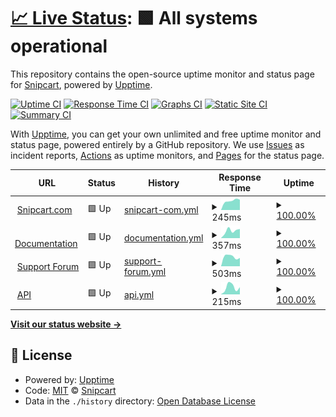 # [📈 Live Status](https://snipcart.github.io/status-page): <!--live status--> **🟩 All systems operational**

This repository contains the open-source uptime monitor and status page for [Snipcart](https://snipcart.com/), powered by [Upptime](https://github.com/upptime/upptime).

[![Uptime CI](https://github.com/snipcart/status-page/workflows/Uptime%20CI/badge.svg)](https://github.com/snipcart/status-page/actions?query=workflow%3A%22Uptime+CI%22)
[![Response Time CI](https://github.com/snipcart/status-page/workflows/Response%20Time%20CI/badge.svg)](https://github.com/snipcart/status-page/actions?query=workflow%3A%22Response+Time+CI%22)
[![Graphs CI](https://github.com/snipcart/status-page/workflows/Graphs%20CI/badge.svg)](https://github.com/snipcart/status-page/actions?query=workflow%3A%22Graphs+CI%22)
[![Static Site CI](https://github.com/snipcart/status-page/workflows/Static%20Site%20CI/badge.svg)](https://github.com/snipcart/status-page/actions?query=workflow%3A%22Static+Site+CI%22)
[![Summary CI](https://github.com/snipcart/status-page/workflows/Summary%20CI/badge.svg)](https://github.com/snipcart/status-page/actions?query=workflow%3A%22Summary+CI%22)

With [Upptime](https://upptime.js.org), you can get your own unlimited and free uptime monitor and status page, powered entirely by a GitHub repository. We use [Issues](https://github.com/snipcart/status-page/issues) as incident reports, [Actions](https://github.com/snipcart/status-page/actions) as uptime monitors, and [Pages](https://snipcart.github.io/status-page) for the status page.

<!--start: status pages-->
<!-- This summary is generated by Upptime (https://github.com/upptime/upptime) -->
<!-- Do not edit this manually, your changes will be overwritten -->
<!-- prettier-ignore -->
| URL | Status | History | Response Time | Uptime |
| --- | ------ | ------- | ------------- | ------ |
| <img alt="" src="https://icons.duckduckgo.com/ip3/snipcart.com.ico" height="13"> [Snipcart.com](https://snipcart.com/) | 🟩 Up | [snipcart-com.yml](https://github.com/snipcart/status-page/commits/HEAD/history/snipcart-com.yml) | <details><summary><img alt="Response time graph" src="./graphs/snipcart-com/response-time-week.png" height="20"> 245ms</summary><br><a href="https://snipcart.github.io/status-page/history/snipcart-com"><img alt="Response time 245" src="https://img.shields.io/endpoint?url=https%3A%2F%2Fraw.githubusercontent.com%2Fsnipcart%2Fstatus-page%2FHEAD%2Fapi%2Fsnipcart-com%2Fresponse-time.json"></a><br><a href="https://snipcart.github.io/status-page/history/snipcart-com"><img alt="24-hour response time 245" src="https://img.shields.io/endpoint?url=https%3A%2F%2Fraw.githubusercontent.com%2Fsnipcart%2Fstatus-page%2FHEAD%2Fapi%2Fsnipcart-com%2Fresponse-time-day.json"></a><br><a href="https://snipcart.github.io/status-page/history/snipcart-com"><img alt="7-day response time 245" src="https://img.shields.io/endpoint?url=https%3A%2F%2Fraw.githubusercontent.com%2Fsnipcart%2Fstatus-page%2FHEAD%2Fapi%2Fsnipcart-com%2Fresponse-time-week.json"></a><br><a href="https://snipcart.github.io/status-page/history/snipcart-com"><img alt="30-day response time 245" src="https://img.shields.io/endpoint?url=https%3A%2F%2Fraw.githubusercontent.com%2Fsnipcart%2Fstatus-page%2FHEAD%2Fapi%2Fsnipcart-com%2Fresponse-time-month.json"></a><br><a href="https://snipcart.github.io/status-page/history/snipcart-com"><img alt="1-year response time 245" src="https://img.shields.io/endpoint?url=https%3A%2F%2Fraw.githubusercontent.com%2Fsnipcart%2Fstatus-page%2FHEAD%2Fapi%2Fsnipcart-com%2Fresponse-time-year.json"></a></details> | <details><summary><a href="https://snipcart.github.io/status-page/history/snipcart-com">100.00%</a></summary><a href="https://snipcart.github.io/status-page/history/snipcart-com"><img alt="All-time uptime 100.00%" src="https://img.shields.io/endpoint?url=https%3A%2F%2Fraw.githubusercontent.com%2Fsnipcart%2Fstatus-page%2FHEAD%2Fapi%2Fsnipcart-com%2Fuptime.json"></a><br><a href="https://snipcart.github.io/status-page/history/snipcart-com"><img alt="24-hour uptime 100.00%" src="https://img.shields.io/endpoint?url=https%3A%2F%2Fraw.githubusercontent.com%2Fsnipcart%2Fstatus-page%2FHEAD%2Fapi%2Fsnipcart-com%2Fuptime-day.json"></a><br><a href="https://snipcart.github.io/status-page/history/snipcart-com"><img alt="7-day uptime 100.00%" src="https://img.shields.io/endpoint?url=https%3A%2F%2Fraw.githubusercontent.com%2Fsnipcart%2Fstatus-page%2FHEAD%2Fapi%2Fsnipcart-com%2Fuptime-week.json"></a><br><a href="https://snipcart.github.io/status-page/history/snipcart-com"><img alt="30-day uptime 100.00%" src="https://img.shields.io/endpoint?url=https%3A%2F%2Fraw.githubusercontent.com%2Fsnipcart%2Fstatus-page%2FHEAD%2Fapi%2Fsnipcart-com%2Fuptime-month.json"></a><br><a href="https://snipcart.github.io/status-page/history/snipcart-com"><img alt="1-year uptime 100.00%" src="https://img.shields.io/endpoint?url=https%3A%2F%2Fraw.githubusercontent.com%2Fsnipcart%2Fstatus-page%2FHEAD%2Fapi%2Fsnipcart-com%2Fuptime-year.json"></a></details>
| <img alt="" src="https://icons.duckduckgo.com/ip3/docs.snipcart.com.ico" height="13"> [Documentation](https://docs.snipcart.com/) | 🟩 Up | [documentation.yml](https://github.com/snipcart/status-page/commits/HEAD/history/documentation.yml) | <details><summary><img alt="Response time graph" src="./graphs/documentation/response-time-week.png" height="20"> 357ms</summary><br><a href="https://snipcart.github.io/status-page/history/documentation"><img alt="Response time 357" src="https://img.shields.io/endpoint?url=https%3A%2F%2Fraw.githubusercontent.com%2Fsnipcart%2Fstatus-page%2FHEAD%2Fapi%2Fdocumentation%2Fresponse-time.json"></a><br><a href="https://snipcart.github.io/status-page/history/documentation"><img alt="24-hour response time 357" src="https://img.shields.io/endpoint?url=https%3A%2F%2Fraw.githubusercontent.com%2Fsnipcart%2Fstatus-page%2FHEAD%2Fapi%2Fdocumentation%2Fresponse-time-day.json"></a><br><a href="https://snipcart.github.io/status-page/history/documentation"><img alt="7-day response time 357" src="https://img.shields.io/endpoint?url=https%3A%2F%2Fraw.githubusercontent.com%2Fsnipcart%2Fstatus-page%2FHEAD%2Fapi%2Fdocumentation%2Fresponse-time-week.json"></a><br><a href="https://snipcart.github.io/status-page/history/documentation"><img alt="30-day response time 357" src="https://img.shields.io/endpoint?url=https%3A%2F%2Fraw.githubusercontent.com%2Fsnipcart%2Fstatus-page%2FHEAD%2Fapi%2Fdocumentation%2Fresponse-time-month.json"></a><br><a href="https://snipcart.github.io/status-page/history/documentation"><img alt="1-year response time 357" src="https://img.shields.io/endpoint?url=https%3A%2F%2Fraw.githubusercontent.com%2Fsnipcart%2Fstatus-page%2FHEAD%2Fapi%2Fdocumentation%2Fresponse-time-year.json"></a></details> | <details><summary><a href="https://snipcart.github.io/status-page/history/documentation">100.00%</a></summary><a href="https://snipcart.github.io/status-page/history/documentation"><img alt="All-time uptime 100.00%" src="https://img.shields.io/endpoint?url=https%3A%2F%2Fraw.githubusercontent.com%2Fsnipcart%2Fstatus-page%2FHEAD%2Fapi%2Fdocumentation%2Fuptime.json"></a><br><a href="https://snipcart.github.io/status-page/history/documentation"><img alt="24-hour uptime 100.00%" src="https://img.shields.io/endpoint?url=https%3A%2F%2Fraw.githubusercontent.com%2Fsnipcart%2Fstatus-page%2FHEAD%2Fapi%2Fdocumentation%2Fuptime-day.json"></a><br><a href="https://snipcart.github.io/status-page/history/documentation"><img alt="7-day uptime 100.00%" src="https://img.shields.io/endpoint?url=https%3A%2F%2Fraw.githubusercontent.com%2Fsnipcart%2Fstatus-page%2FHEAD%2Fapi%2Fdocumentation%2Fuptime-week.json"></a><br><a href="https://snipcart.github.io/status-page/history/documentation"><img alt="30-day uptime 100.00%" src="https://img.shields.io/endpoint?url=https%3A%2F%2Fraw.githubusercontent.com%2Fsnipcart%2Fstatus-page%2FHEAD%2Fapi%2Fdocumentation%2Fuptime-month.json"></a><br><a href="https://snipcart.github.io/status-page/history/documentation"><img alt="1-year uptime 100.00%" src="https://img.shields.io/endpoint?url=https%3A%2F%2Fraw.githubusercontent.com%2Fsnipcart%2Fstatus-page%2FHEAD%2Fapi%2Fdocumentation%2Fuptime-year.json"></a></details>
| <img alt="" src="https://icons.duckduckgo.com/ip3/support.snipcart.com.ico" height="13"> [Support Forum](https://support.snipcart.com/) | 🟩 Up | [support-forum.yml](https://github.com/snipcart/status-page/commits/HEAD/history/support-forum.yml) | <details><summary><img alt="Response time graph" src="./graphs/support-forum/response-time-week.png" height="20"> 503ms</summary><br><a href="https://snipcart.github.io/status-page/history/support-forum"><img alt="Response time 503" src="https://img.shields.io/endpoint?url=https%3A%2F%2Fraw.githubusercontent.com%2Fsnipcart%2Fstatus-page%2FHEAD%2Fapi%2Fsupport-forum%2Fresponse-time.json"></a><br><a href="https://snipcart.github.io/status-page/history/support-forum"><img alt="24-hour response time 503" src="https://img.shields.io/endpoint?url=https%3A%2F%2Fraw.githubusercontent.com%2Fsnipcart%2Fstatus-page%2FHEAD%2Fapi%2Fsupport-forum%2Fresponse-time-day.json"></a><br><a href="https://snipcart.github.io/status-page/history/support-forum"><img alt="7-day response time 503" src="https://img.shields.io/endpoint?url=https%3A%2F%2Fraw.githubusercontent.com%2Fsnipcart%2Fstatus-page%2FHEAD%2Fapi%2Fsupport-forum%2Fresponse-time-week.json"></a><br><a href="https://snipcart.github.io/status-page/history/support-forum"><img alt="30-day response time 503" src="https://img.shields.io/endpoint?url=https%3A%2F%2Fraw.githubusercontent.com%2Fsnipcart%2Fstatus-page%2FHEAD%2Fapi%2Fsupport-forum%2Fresponse-time-month.json"></a><br><a href="https://snipcart.github.io/status-page/history/support-forum"><img alt="1-year response time 503" src="https://img.shields.io/endpoint?url=https%3A%2F%2Fraw.githubusercontent.com%2Fsnipcart%2Fstatus-page%2FHEAD%2Fapi%2Fsupport-forum%2Fresponse-time-year.json"></a></details> | <details><summary><a href="https://snipcart.github.io/status-page/history/support-forum">100.00%</a></summary><a href="https://snipcart.github.io/status-page/history/support-forum"><img alt="All-time uptime 100.00%" src="https://img.shields.io/endpoint?url=https%3A%2F%2Fraw.githubusercontent.com%2Fsnipcart%2Fstatus-page%2FHEAD%2Fapi%2Fsupport-forum%2Fuptime.json"></a><br><a href="https://snipcart.github.io/status-page/history/support-forum"><img alt="24-hour uptime 100.00%" src="https://img.shields.io/endpoint?url=https%3A%2F%2Fraw.githubusercontent.com%2Fsnipcart%2Fstatus-page%2FHEAD%2Fapi%2Fsupport-forum%2Fuptime-day.json"></a><br><a href="https://snipcart.github.io/status-page/history/support-forum"><img alt="7-day uptime 100.00%" src="https://img.shields.io/endpoint?url=https%3A%2F%2Fraw.githubusercontent.com%2Fsnipcart%2Fstatus-page%2FHEAD%2Fapi%2Fsupport-forum%2Fuptime-week.json"></a><br><a href="https://snipcart.github.io/status-page/history/support-forum"><img alt="30-day uptime 100.00%" src="https://img.shields.io/endpoint?url=https%3A%2F%2Fraw.githubusercontent.com%2Fsnipcart%2Fstatus-page%2FHEAD%2Fapi%2Fsupport-forum%2Fuptime-month.json"></a><br><a href="https://snipcart.github.io/status-page/history/support-forum"><img alt="1-year uptime 100.00%" src="https://img.shields.io/endpoint?url=https%3A%2F%2Fraw.githubusercontent.com%2Fsnipcart%2Fstatus-page%2FHEAD%2Fapi%2Fsupport-forum%2Fuptime-year.json"></a></details>
| <img alt="" src="https://icons.duckduckgo.com/ip3/api.snipcart.com.ico" height="13"> [API](https://api.snipcart.com/) | 🟩 Up | [api.yml](https://github.com/snipcart/status-page/commits/HEAD/history/api.yml) | <details><summary><img alt="Response time graph" src="./graphs/api/response-time-week.png" height="20"> 215ms</summary><br><a href="https://snipcart.github.io/status-page/history/api"><img alt="Response time 215" src="https://img.shields.io/endpoint?url=https%3A%2F%2Fraw.githubusercontent.com%2Fsnipcart%2Fstatus-page%2FHEAD%2Fapi%2Fapi%2Fresponse-time.json"></a><br><a href="https://snipcart.github.io/status-page/history/api"><img alt="24-hour response time 215" src="https://img.shields.io/endpoint?url=https%3A%2F%2Fraw.githubusercontent.com%2Fsnipcart%2Fstatus-page%2FHEAD%2Fapi%2Fapi%2Fresponse-time-day.json"></a><br><a href="https://snipcart.github.io/status-page/history/api"><img alt="7-day response time 215" src="https://img.shields.io/endpoint?url=https%3A%2F%2Fraw.githubusercontent.com%2Fsnipcart%2Fstatus-page%2FHEAD%2Fapi%2Fapi%2Fresponse-time-week.json"></a><br><a href="https://snipcart.github.io/status-page/history/api"><img alt="30-day response time 215" src="https://img.shields.io/endpoint?url=https%3A%2F%2Fraw.githubusercontent.com%2Fsnipcart%2Fstatus-page%2FHEAD%2Fapi%2Fapi%2Fresponse-time-month.json"></a><br><a href="https://snipcart.github.io/status-page/history/api"><img alt="1-year response time 215" src="https://img.shields.io/endpoint?url=https%3A%2F%2Fraw.githubusercontent.com%2Fsnipcart%2Fstatus-page%2FHEAD%2Fapi%2Fapi%2Fresponse-time-year.json"></a></details> | <details><summary><a href="https://snipcart.github.io/status-page/history/api">100.00%</a></summary><a href="https://snipcart.github.io/status-page/history/api"><img alt="All-time uptime 100.00%" src="https://img.shields.io/endpoint?url=https%3A%2F%2Fraw.githubusercontent.com%2Fsnipcart%2Fstatus-page%2FHEAD%2Fapi%2Fapi%2Fuptime.json"></a><br><a href="https://snipcart.github.io/status-page/history/api"><img alt="24-hour uptime 100.00%" src="https://img.shields.io/endpoint?url=https%3A%2F%2Fraw.githubusercontent.com%2Fsnipcart%2Fstatus-page%2FHEAD%2Fapi%2Fapi%2Fuptime-day.json"></a><br><a href="https://snipcart.github.io/status-page/history/api"><img alt="7-day uptime 100.00%" src="https://img.shields.io/endpoint?url=https%3A%2F%2Fraw.githubusercontent.com%2Fsnipcart%2Fstatus-page%2FHEAD%2Fapi%2Fapi%2Fuptime-week.json"></a><br><a href="https://snipcart.github.io/status-page/history/api"><img alt="30-day uptime 100.00%" src="https://img.shields.io/endpoint?url=https%3A%2F%2Fraw.githubusercontent.com%2Fsnipcart%2Fstatus-page%2FHEAD%2Fapi%2Fapi%2Fuptime-month.json"></a><br><a href="https://snipcart.github.io/status-page/history/api"><img alt="1-year uptime 100.00%" src="https://img.shields.io/endpoint?url=https%3A%2F%2Fraw.githubusercontent.com%2Fsnipcart%2Fstatus-page%2FHEAD%2Fapi%2Fapi%2Fuptime-year.json"></a></details>

<!--end: status pages-->

[**Visit our status website →**](https://snipcart.github.io/status-page)

## 📄 License

- Powered by: [Upptime](https://github.com/upptime/upptime)
- Code: [MIT](./LICENSE) © [Snipcart](https://snipcart.com/)
- Data in the `./history` directory: [Open Database License](https://opendatacommons.org/licenses/odbl/1-0/)
